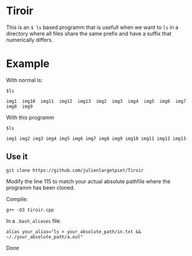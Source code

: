 # Tiroir

This is an `$ ls` based programm that is usefull when we want to `ls` in a directory where all files share the same prefix and have a suffix that numerically differs.

# Example

With normal ls:

```
$ls

img1  img10  img11  img12  img13  img2  img3  img4  img5  img6  img7  img8  img9
```

With this programm

```
$ls

img1 img2 img3 img4 img5 img6 img7 img8 img9 img10 img11 img12 img13
```

## Use it

`git clone https://github.com/julienlargetpiet/Tiroir`

Modify the line 115 to match your actual absolute pathfile where the programm has been cloned.

Compile:

`g++ -O3 tiroir.cpp`

In a `.bash_aliases` file.

```
alias your_alias="ls > your_absolute_path/in.txt && ~/./your_absolute_path/a.out"
```

Done


